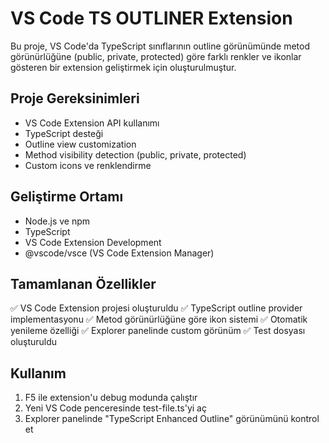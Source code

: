 # VS Code TS OUTLINER Extension

Bu proje, VS Code'da TypeScript sınıflarının outline görünümünde metod görünürlüğüne (public, private, protected) göre farklı renkler ve ikonlar gösteren bir extension geliştirmek için oluşturulmuştur.

## Proje Gereksinimleri

- VS Code Extension API kullanımı
- TypeScript desteği
- Outline view customization
- Method visibility detection (public, private, protected)
- Custom icons ve renklendirme

## Geliştirme Ortamı

- Node.js ve npm
- TypeScript
- VS Code Extension Development
- @vscode/vsce (VS Code Extension Manager)

## Tamamlanan Özellikler

✅ VS Code Extension projesi oluşturuldu
✅ TypeScript outline provider implementasyonu
✅ Metod görünürlüğüne göre ikon sistemi
✅ Otomatik yenileme özelliği
✅ Explorer panelinde custom görünüm
✅ Test dosyası oluşturuldu

## Kullanım

1. F5 ile extension'u debug modunda çalıştır
2. Yeni VS Code penceresinde test-file.ts'yi aç
3. Explorer panelinde "TypeScript Enhanced Outline" görünümünü kontrol et
